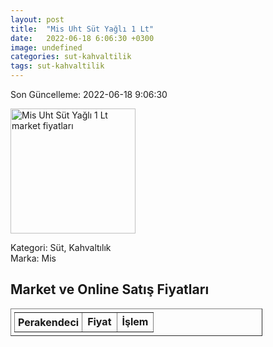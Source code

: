 ```yaml
---
layout: post
title:  "Mis Uht Süt Yağlı 1 Lt"
date:   2022-06-18 6:06:30 +0300
image: undefined
categories: sut-kahvaltilik
tags: sut-kahvaltilik
---
```


Son Güncelleme: 2022-06-18 9:06:30

<img src="undefined" width="200" alt="Mis Uht Süt Yağlı 1 Lt market fiyatları" />

Kategori: Süt, Kahvaltılık
<br />
Marka: Mis

<h2>Market ve Online Satış Fiyatları</h2>

<table border="1" style="padding: 5px;width:80%;">
  <tr>
    <td style="padding: 5px;"><strong>Perakendeci</strong></td>
    <td><strong>Fiyat</strong></td>
    <td><strong>İşlem</strong></td>
  </tr>
  
</table>

